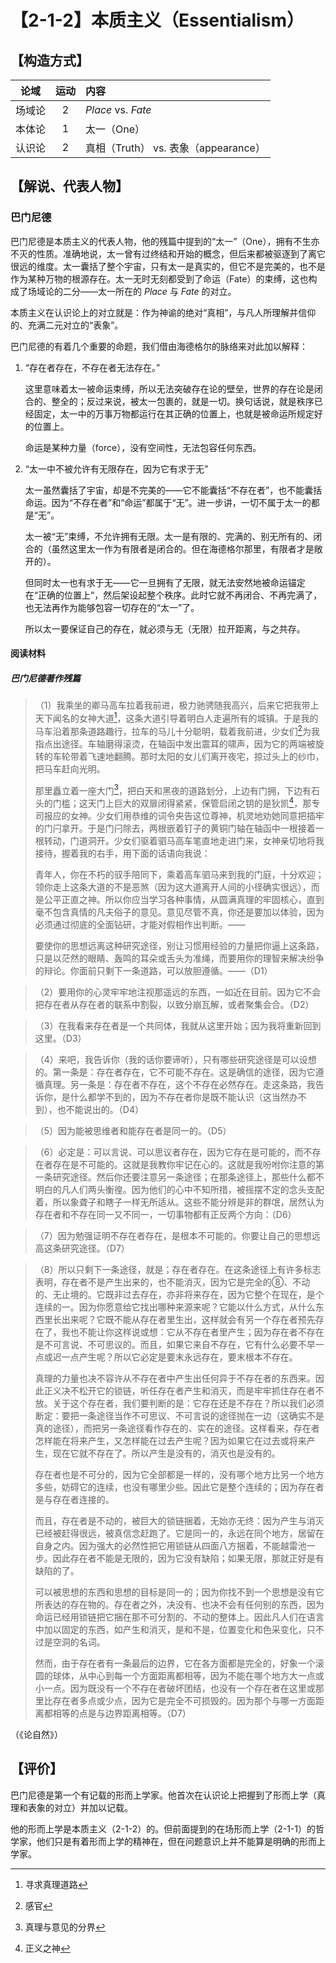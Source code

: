 # 【2-1-2】本质主义（Essentialism）
## 【构造方式】
|  论域  | 运动 | 内容                                 |
| :----: | :--: | :----------------------------------- |
| 场域论 |  2   | *Place* vs. *Fate*                   |
| 本体论 |  1   | 太一（One）                          |
| 认识论 |  2   | 真相（Truth） vs. 表象（appearance） |

## 【解说、代表人物】

### 巴门尼德

巴门尼德是本质主义的代表人物，他的残篇中提到的“太一”（One），拥有不生亦不灭的性质。准确地说，太一曾有过终结和开始的概念，但后来都被驱逐到了离它很远的维度。太一囊括了整个宇宙，只有太一是真实的，但它不是完美的，也不是作为某种万物的根源存在。太一无时无刻都受到了命运（Fate）的束缚，这也构成了场域论的二分——太一所在的 *Place* 与 *Fate* 的对立。

本质主义在认识论上的对立就是：作为神谕的绝对“真相”，与凡人所理解并信仰的、充满二元对立的“表象”。

巴门尼德的有着几个重要的命题，我们借由海德格尔的脉络来对此加以解释：

1. “存在者存在，不存在者无法存在。”

   这里意味着太一被命运束缚，所以无法突破存在论的壁垒，世界的存在论是闭合的、整全的；反过来说，被太一包裹的，就是一切。换句话说，就是秩序已经固定，太一中的万事万物都运行在其正确的位置上，也就是被命运所规定好的位置上。

   命运是某种力量（force），没有空间性，无法包容任何东西。

2. “太一中不被允许有无限存在，因为它有求于无”

   太一虽然囊括了宇宙，却是不完美的——它不能囊括“不存在者”，也不能囊括命运。因为“不存在者”和“命运”都属于“无”。进一步讲，一切不属于太一的都是“无”。

   太一被“无”束缚，不允许拥有无限。太一是有限的、完满的、别无所有的、闭合的（虽然这里太一作为有限者是闭合的。但在海德格尔那里，有限者才是敞开的）。

   但同时太一也有求于无——它一旦拥有了无限，就无法安然地被命运锚定在“正确的位置上”，然后架设起整个秩序。此时它就不再闭合、不再完满了，也无法再作为能够包容一切存在的“太一”了。
   
   所以太一要保证自己的存在，就必须与无（无限）拉开距离，与之共存。

#### 阅读材料

##### 巴门尼德著作残篇

> （1）我乘坐的卿马高车拉着我前进，极力驰骋随我高兴，后来它把我带上天下闻名的女神大道[^1]，这条大道引导着明白人走遍所有的城镇。于是我的马车沿着那条道路趣行，拉车的马儿十分聪明，载着我前进，少女们[^2]为我指点出途径。车轴磨得滚烫，在轴函中发出震耳的啸声，因为它的两端被旋转的车轮带着飞速地翻腾。那时太阳的女儿们离开夜宅，掠过头上的纱巾，把马车赶向光明。
>
> 那里矗立着一座大门[^3]，把白天和黑夜的道路划分，上边有门拥，下边有石头的门槛；这天门上巨大的双扉闭得紧紧，保管启闭之钥的是狄凯[^4]，那专司报应的女神。少女们用恭维的词令央告这位尊神，机灵地劝她同意把插牢的门闩拿开。于是门闩除去，两根嵌着钉子的黄铜门轴在轴函中一根接着一根转动，门道洞开。少女们驱着驷马高车笔直地走进门来，女神亲切地将我接待，握着我的右手，用下面的话语向我说：
>
> 青年人，你在不朽的驭手陪同下，乘着高车驷马来到我的门庭，十分欢迎；领你走上这条大道的不是恶煞（因为这大道离开人间的小径确实很远），而是公平正直之神。所以你应当学习各种事情，从圆满真理的牢固核心，直到毫不包含真情的凡夫俗子的意见。意见尽管不真，你还是要加以体验，因为必须通过彻底的全面钻研，才能对假相作出判断。——
>
> 要使你的思想远离这种研究途径，别让习惯用经验的力量把你逼上这条路，只是以茫然的眼睛、轰鸣的耳朵或舌头为准绳，而要用你的理智来解决纷争的辩论。你面前只剩下一条道路，可以放胆遵循。——（D1）

> （2）要用你的心灵牢牢地注视那遥远的东西，一如近在目前。因为它不会把存在者从存在者的联系中割裂，以致分崩瓦解，或者聚集会合。（D2）

> （3）在我看来存在者是一个共同体，我就从这里开始；因为我将重新回到这里。（D3）

> （4）来吧，我告诉你（我的话你要谛听），只有哪些研究途径是可以设想的。第一条是：存在者存在，它不可能不存在。这是确信的途径，因为它遵循真理。另一条是：存在者不存在，这个不存在必然存在。走这条路，我告诉你，是什么都学不到的，因为不存在者你是既不能认识（这当然办不到），也不能说出的。（D4）

> （5）因为能被思维者和能存在者是同一的。（D5）

> （6）必定是：可以言说、可以思议者存在，因为它存在是可能的，而不存在者存在是不可能的。这就是我教你牢记在心的。这就是我吩咐你注意的第一条研究途径。然后你还要注意另一条途径；在那条途径上，那些什么都不明白的凡人们两头衡徨。因为他们的心中不知所措，被摇摆不定的念头支配着，所以象聋子和瞎子一样无所适从。这些不能分辨是非的群氓，居然认为存在者和不存在同一又不同一，一切事物都有正反两个方向：（D6）

> （7）因为勉强证明不存在者存在，是根本不可能的。你要让自己的思想远高这条研究途径。（D7）

> （8）所以只剩下一条途径，就是；存在者存在。在这条途径上有许多标志表明，存在者不是产生出来的，也不能消灭，因为它是完全的⑧、不动的、无止境的。它既非过去存在，亦非将来存在，因为它整个在现在，是个连续的一。因为你愿意给它找出哪种来源来呢？它能以什么方式，从什么东西里长出来呢？它既不能从存在者里生出，这样就会有另一个存在者预先存在了，我也不能让你这样说或想：它从不存在者里产生；因为存在者不存在是不可言说、不可思议的。而且，如果它来自不存在，它有什么必要不早一点或迟一点产生呢？所以它必定是要末永远存在，要末根本不存在。
>
> 真理的力量也决不容许从不存在者中产生出任何异于不存在者的东西来。因此正义决不松开它的锁链，听任存在者产生和消灭，而是牢牢抓住存在者不放。关于这个存在者，我们要判断的是：它存在还是不存在？所以我们必须断定：要把一条途径当作不可思议、不可言说的途径抛在一边（这确实不是真的途径），而把另一条途径看作存在的、实在的途径。这样看来，存在者怎样能在将来产生，又怎样能在过去产生呢？因为如果它在过去或将来产生，现在它就不存在了。所以产生是没有的，消灭也是没有的。
>
> 存在者也是不可分的，因为它全部都是一样的，没有哪个地方比另一个地方多些，妨碍它的连续，也没有哪里少些。因此它是整个连续的；因为存在者是与存在者连接的。
>
> 而且，存在者是不动的，被巨大的锁链捆着，无始亦无终：因为产生与消灭已经被赶得很远，被真信念赶跑了。它是同一的，永远在同个地方，居留在自身之内。因为强大的必然性把它用锁链从四面八方捆着，不能越雷池一步。因此存在者不能是无限的，因为它没有缺陷；如果无限，那就正好是有缺陷的了。
>
> 可以被思想的东西和思想的目标是同一的；因为你找不到一个思想是没有它所表达的存在物的。存在者之外，决没有、也决不会有任何别的东西，因为命运已经用锁链把它捆在那不可分割的、不动的整体上。因此凡人们在语言中加以固定的东西，如产生和消灭，是和不是，位置变化和色采变化，只不过是空洞的名词。
>
> 然而，由于存在者有一条最后的边界，它在各方面都是完全的，好象一个滚圆的球体，从中心到每一个方面距离都相等，因为不能在哪个地方大一点或小一点。因为既没有一个不存在者破坏团结，也没有一个存在者在这里或那里比存在者多点或少点，因为它是完全不可损毁的。因为那个与哪一方面距离都相等的点是与边界距离相等。（D7）

（《论自然》）

## 【评价】

巴门尼德是第一个有记载的形而上学家。他首次在认识论上把握到了形而上学（真理和表象的对立）并加以记载。

他的形而上学是本质主义（2-1-2）的。但前面提到的在场形而上学（2-1-1）的哲学家，他们只是有着形而上学的精神在，但在问题意识上并不能算是明确的形而上学家。



[^1]: 寻求真理道路
[^2]:感官
[^3]:真理与意见的分界
[^4]:正义之神

